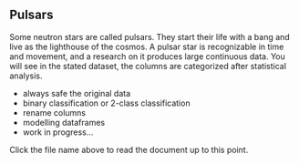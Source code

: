 ## Pulsars

Some neutron stars are called pulsars. They start their life with a bang and live as the lighthouse of the cosmos. A pulsar star is recognizable in time and movement, and a research on it produces large continuous data. You will see in the stated dataset, the columns are categorized after statistical analysis.

- always safe the original data
- binary classification or 2-class classification
- rename columns
- modelling dataframes
- work in progress...

Click the file name above to read the document up to this point.
